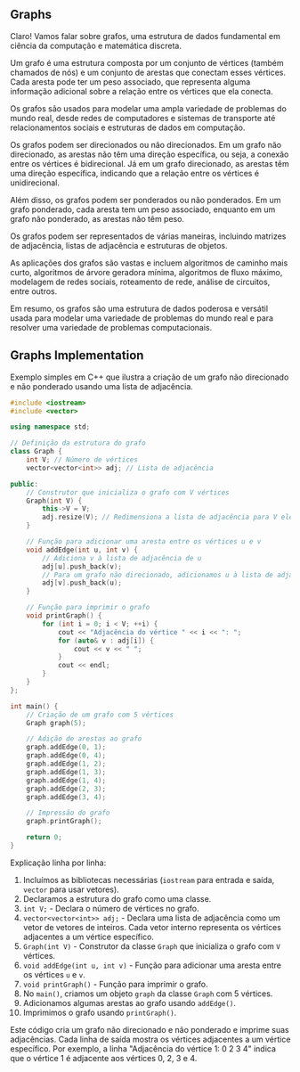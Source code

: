 ## Graphs

Claro! Vamos falar sobre grafos, uma estrutura de dados fundamental em ciência da computação e matemática discreta.

Um grafo é uma estrutura composta por um conjunto de vértices (também chamados de nós) e um conjunto de arestas que conectam esses vértices. Cada aresta pode ter um peso associado, que representa alguma informação adicional sobre a relação entre os vértices que ela conecta.

Os grafos são usados para modelar uma ampla variedade de problemas do mundo real, desde redes de computadores e sistemas de transporte até relacionamentos sociais e estruturas de dados em computação.

Os grafos podem ser direcionados ou não direcionados. Em um grafo não direcionado, as arestas não têm uma direção específica, ou seja, a conexão entre os vértices é bidirecional. Já em um grafo direcionado, as arestas têm uma direção específica, indicando que a relação entre os vértices é unidirecional.

Além disso, os grafos podem ser ponderados ou não ponderados. Em um grafo ponderado, cada aresta tem um peso associado, enquanto em um grafo não ponderado, as arestas não têm peso.

Os grafos podem ser representados de várias maneiras, incluindo matrizes de adjacência, listas de adjacência e estruturas de objetos.

As aplicações dos grafos são vastas e incluem algoritmos de caminho mais curto, algoritmos de árvore geradora mínima, algoritmos de fluxo máximo, modelagem de redes sociais, roteamento de rede, análise de circuitos, entre outros.

Em resumo, os grafos são uma estrutura de dados poderosa e versátil usada para modelar uma variedade de problemas do mundo real e para resolver uma variedade de problemas computacionais.

## Graphs Implementation

Exemplo simples em C++ que ilustra a criação de um grafo não direcionado e não ponderado usando uma lista de adjacência.

```cpp
#include <iostream>
#include <vector>

using namespace std;

// Definição da estrutura do grafo
class Graph {
    int V; // Número de vértices
    vector<vector<int>> adj; // Lista de adjacência

public:
    // Construtor que inicializa o grafo com V vértices
    Graph(int V) {
        this->V = V;
        adj.resize(V); // Redimensiona a lista de adjacência para V elementos
    }

    // Função para adicionar uma aresta entre os vértices u e v
    void addEdge(int u, int v) {
        // Adiciona v à lista de adjacência de u
        adj[u].push_back(v);
        // Para um grafo não direcionado, adicionamos u à lista de adjacência de v também
        adj[v].push_back(u);
    }

    // Função para imprimir o grafo
    void printGraph() {
        for (int i = 0; i < V; ++i) {
            cout << "Adjacência do vértice " << i << ": ";
            for (auto& v : adj[i]) {
                cout << v << " ";
            }
            cout << endl;
        }
    }
};

int main() {
    // Criação de um grafo com 5 vértices
    Graph graph(5);

    // Adição de arestas ao grafo
    graph.addEdge(0, 1);
    graph.addEdge(0, 4);
    graph.addEdge(1, 2);
    graph.addEdge(1, 3);
    graph.addEdge(1, 4);
    graph.addEdge(2, 3);
    graph.addEdge(3, 4);

    // Impressão do grafo
    graph.printGraph();

    return 0;
}
```

Explicação linha por linha:

1. Incluímos as bibliotecas necessárias (`iostream` para entrada e saída, `vector` para usar vetores).
2. Declaramos a estrutura do grafo como uma classe.
3. `int V;` - Declara o número de vértices no grafo.
4. `vector<vector<int>> adj;` - Declara uma lista de adjacência como um vetor de vetores de inteiros. Cada vetor interno representa os vértices adjacentes a um vértice específico.
5. `Graph(int V)` - Construtor da classe `Graph` que inicializa o grafo com `V` vértices.
6. `void addEdge(int u, int v)` - Função para adicionar uma aresta entre os vértices `u` e `v`.
7. `void printGraph()` - Função para imprimir o grafo.
8. No `main()`, criamos um objeto `graph` da classe `Graph` com 5 vértices.
9. Adicionamos algumas arestas ao grafo usando `addEdge()`.
10. Imprimimos o grafo usando `printGraph()`.

Este código cria um grafo não direcionado e não ponderado e imprime suas adjacências. Cada linha de saída mostra os vértices adjacentes a um vértice específico. Por exemplo, a linha "Adjacência do vértice 1: 0 2 3 4" indica que o vértice 1 é adjacente aos vértices 0, 2, 3 e 4.
